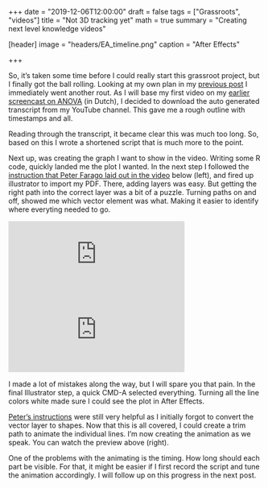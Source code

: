 +++
date = "2019-12-06T12:00:00"
draft = false
tags = ["Grassroots", "videos"]
title = "Not 3D tracking yet"
math = true
summary = "Creating next level knowledge videos"

[header]
image = "headers/EA_timeline.png"
caption = "After Effects"

+++

So, it’s taken some time before I could really start this grassroot project, but I finally got the ball rolling. Looking at my own plan in my [previous post]( http://www.klinkenberg.amsterdam/post/gr_2019_blog_1/) I immediately went another rout. As I will base my first video on my [earlier screencast on ANOVA](https://youtu.be/Q86DiHcuOVE) (in Dutch), I decided to download the auto generated transcript from my YouTube channel. This gave me a rough outline with timestamps and all.

Reading through the transcript, it became clear this was much too long. So, based on this I wrote a shortened script that is much more to the point.

Next up, was creating the graph I want to show in the video. Writing some R code, quickly landed me the plot I wanted. In the next step I followed the [instruction that Peter Farago laid out in the video](https://youtu.be/prnmH3YVrQo) below (left), and fired up illustrator to import my PDF. There, adding layers was easy. But getting the right path into the correct layer was a bit of a puzzle. Turning paths on and off, showed me which vector element was what. Making it easier to identify where everyting needed to go.  

<div style="margin:15px 0 15px 0;">
<iframe style="width:350px;" src="https://www.youtube.com/embed/prnmH3YVrQo" frameborder="0" allow="accelerometer; autoplay; encrypted-media; gyroscope; picture-in-picture" allowfullscreen></iframe>

<iframe style="width:350px;" src="https://www.youtube.com/embed/-iXhbMjQoNU" frameborder="0" allow="accelerometer; autoplay; encrypted-media; gyroscope; picture-in-picture" allowfullscreen></iframe>
</div>

I made a lot of mistakes along the way, but I will spare you that pain. In the final Illustrator step, a quick CMD-A selected everything. Turning all the line colors white made sure I could see the plot in After Effects. 

[Peter’s instructions]( https://youtu.be/prnmH3YVrQo) were still very helpful as I initially forgot to convert the vector layer to shapes. Now that this is all covered, I could create a trim path to animate the individual lines. I’m now creating the animation as we speak. You can watch the preview above (right).

One of the problems with the animating is the timing. How long should each part be visible. For that, it might be easier if I first record the script and tune the animation accordingly. I will follow up on this progress in the next post.
